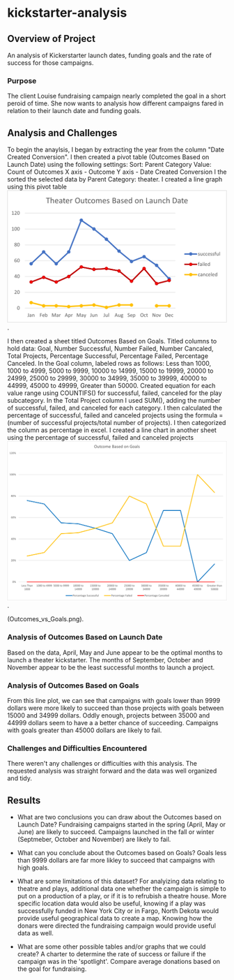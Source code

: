 # kickstarter-analysis

## Overview of Project
An analysis of Kickerstarter launch dates, funding goals and the rate of success for those campaigns.

### Purpose
The client Louise fundraising campaign nearly completed the goal in a short peroid of time.  She now wants to analysis how different campaigns fared in relation to their launch date and funding goals.  

## Analysis and Challenges
To begin the anaylsis, I began by extracting the year from the column "Date Created Conversion".  I then created a pivot table (Outcomes Based on Launch Date) using the following settings:
Sort: Parent Category
Value: Count of Outcomes
X axis - Outcome
Y axis - Date Created Conversion
I the sorted the selected data by Parent Category: theater.  I created a line graph using this pivot table ![Theater_Outcomes_vs_Launch](https://github.com/abiwat/kickstarter-analysis/blob/main/Resources/Theater_Outcomes_vs_Launch.png).

I then created a sheet titled Outcomes Based on Goals.  Titled columns to hold data: Goal, Number Successful, Number Failed, Number Cancaled, Total Projects, Percentage Successful, Percentage Failed, Percentage Canceled.  In the Goal column, labeled rows as follows: Less than 1000, 1000 to 4999, 5000 to 9999, 10000 to 14999, 15000 to 19999, 20000 to 24999, 25000 to 29999, 30000 to 34999, 35000 to 39999, 40000 to 44999, 45000 to 49999, Greater than 50000.  Created equation for each value range using COUNTIFS() for successful, failed, canceled for the play subcategory.  In the Total Project column I used SUM(), adding the number of successful, failed, and canceled for each category.   I then calculated the percentage of successful, failed and canceled projects using the formula =(number of successful projects/total number of projects).  I then categorized the column as percentage in excel.  I created a line chart in another sheet using the percentage of successful, failed and canceled projects 
![Outcomes_vs_Goals](https://github.com/abiwat/kickstarter-analysis/blob/main/Resources/Outcomes_vs_Goals.png).

(Outcomes_vs_Goals.png).

### Analysis of Outcomes Based on Launch Date
Based on the data, April, May and June appear to be the optimal months to launch a theater kickstarter.  The months of September, October and November appear to be the least successful months to launch a project.

### Analysis of Outcomes Based on Goals
From this line plot, we can see that campaigns with goals lower than 9999 dollars were more likely to succeed than those projects with goals between 15000 and 34999 dollars.  Oddly enough, projects between 35000 and 44999 dollars seem to have a a better chance of succeeding.  Campaigns with goals greater than 45000 dollars are likely to fail.

### Challenges and Difficulties Encountered
There weren't any challenges or difficulties with this analysis.  The requested analysis was straight forward and the data was well organized and tidy.  

## Results

- What are two conclusions you can draw about the Outcomes based on Launch Date?
Fundraising campaigns started in the spring (April, May or June) are likely to succeed.  Campaigns launched in the fall or winter (Septmeber, October and November) are likely to fail.

- What can you conclude about the Outcomes based on Goals?
Goals less than 9999 dollars are far more likley to succeed that campaigns with high goals.

- What are some limitations of this dataset?
For analyizing data relating to theatre and plays, additional data one whether the campaign is simple to put on a production of a play, or if it is to refrubish a theatre house.  More specific location data would also be useful, knowing if a play was successfully funded in New York City or in Fargo, North Dekota would provide useful geographical data to create a map. Knowing how the donars were directed the fundraising campaign would provide useful data as well.  

- What are some other possible tables and/or graphs that we could create?
A charter to determine the rate of success or failure if the campaign was in the 'spotlight'.  Compare average donations based on the goal for fundraising.  

